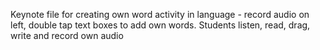 Keynote file for creating own word activity in language - record audio on left, double tap text boxes to add own words. Students listen, read, drag, write and record own audio
